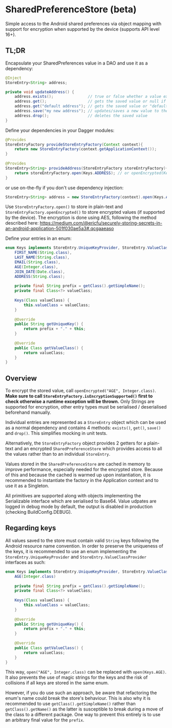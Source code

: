 SharedPreferenceStore (beta)
============================

Simple access to the Android shared preferences via object mapping with support for encryption when supported by the device (supports API level 16+).

TL;DR
-----

Encapsulate your SharedPreferences value in a DAO and use it as a dependency:

```java
@Inject
StoreEntry<String> address;

private void updateAddress() {
    address.exists();               // true or false whether a value exists in SharedPreferences
    address.get();                  // gets the saved value or null if none present 
    address.get("default address"); // gets the saved value or "default address" if not present
    address.save("my new address"); // updates/saves a new value to the SharedPreferences
    address.drop();                 // deletes the saved value
}  
```

Define your dependencies in your Dagger modules:

```java
@Provides
StoreEntryFactory provideStoreEntryFactory(Context context){
    return new StoreEntryFactory(context.getApplicationContext());
}
      
@Provides
StoreEntry<String> provideAddress(StoreEntryFactory storeEntryFactory){
    return storeEntryFactory.open(Keys.ADDRESS); // or openEncrypted(Keys.ADDRESS);
}
```

or use on-the-fly if you don't use dependency injection:

```java
StoreEntry<String> address = new StoreEntryFactory(context).open(Keys.ADDRESS);
```

Use ``StoreEntryFactory.open()`` to store in plain-text and ``StoreEntryFactory.openEncrypted()`` to store encrypted values (if supported by the device). The encryption is done using AES, following the method described here: https://medium.com/@ericfu/securely-storing-secrets-in-an-android-application-501f030ae5a3#.qcgaaeaso

Define your entries in an enum:

```java
enum Keys implements StoreEntry.UniqueKeyProvider, StoreEntry.ValueClassProvider {  
    FIRST_NAME(String.class),
    LAST_NAME(String.class),
    EMAIL(String.class),
    AGE(Integer.class),
    JOIN_DATE(Date.class),
    ADDRESS(String.class);
        
    private final String prefix = getClass().getSimpleName();
    private final Class<?> valueClass;
        
    Keys(Class valueClass) {
        this.valueClass = valueClass;
    }
        
    @Override
    public String getUniqueKey() {
        return prefix + "." + this; 
    }
        
    @Override
    public Class getValueClass() {
        return valueClass;
    }
}
```

Overview
--------

To encrypt the stored value, call ``openEncrypted("AGE", Integer.class)``.
**Make sure to call ``StoreEntryFactory.isEncryptionSupported()`` first to check otherwise a runtime exception will be thrown.**
Only Strings are supported for encryption, other entry types must be serialised / deserialised beforehand manually. 

Individual entries are represented as a ``StoreEntry`` object which can be used as a normal dependency and contains 4 methods: ``exists()``, ``get()``, ``save()`` and ``drop()``. This simplifies mocking in unit tests.

Alternatively, the ``StoreEntryFactory`` object provides 2 getters for a plain-text and an encrypted ``SharedPreferenceStore`` which provides access to all the values rather than to an individual ``StoreEntry``.

Values stored in the ``SharedPreferenceStore`` are cached in memory to improve performance, especially needed for the encrypted store. Because of this and because the cached is warmed up upon instantiation, it is recommended to instantiate the factory in the Application context and to use it as a Singleton.

All primitives are supported along with objects implementing the Serializable interface which are serialised to Base64.
Value udpates are logged in debug mode by default, the output is disabled in production (checking BuildConfig.DEBUG).

Regarding keys
--------------

All values saved to the store must contain valid ``String`` keys following the Android resource name convention.
In order to preserve the uniqueness of the keys, it is recommended to use an enum implementing the ``StoreEntry.UniqueKeyProvider`` and ``StoreEntry.ValueClassProvider`` interfaces as such:

```java
enum Keys implements StoreEntry.UniqueKeyProvider, StoreEntry.ValueClassProvider {   
    AGE(Integer.class)
    
    private final String prefix = getClass().getSimpleName();
    private final Class<?> valueClass;
    
    Keys(Class valueClass) {
        this.valueClass = valueClass;
    }
    
    @Override
    public String getUniqueKey() {
        return prefix + "." + this;
    }
    
    @Override
    public Class getValueClass() {
        return valueClass;
    }
}
```

This way, ``open("AGE", Integer.class)`` can be replaced with ``open(Keys.AGE)``. It also prevents the use of magic strings for the keys and the risk of collisions if all keys are stored in the same enum.

However, if you do use such an approach, be aware that refactoring the enum's name could break the store's behaviour.
This is also why it is recommended to use ``getClass().getSimpleName()`` rather than ``getClass().getName()`` as the latter is susceptible to break during a move of the class to a different package. One way to prevent this entirely is to use an arbitrary final value for the ``prefix``.


